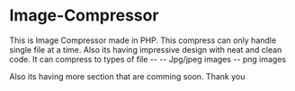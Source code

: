 # Image-Compressor

This is Image Compressor made in PHP.
This compress can only handle single file at a time.
Also its having impressive design with neat and clean code.
It can compress to types of file --
 -- Jpg/jpeg images
 -- png images
 
 Also its having more section that are comming soon.
 Thank you
